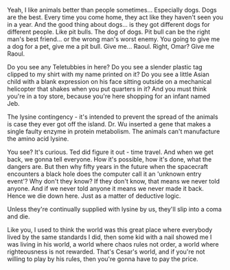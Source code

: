 <!-- start slipsum code -->

Yeah, I like animals better than people sometimes... Especially dogs. Dogs are the best. Every time you come home, they act like they haven't seen you in a year. And the good thing about dogs... is they got different dogs for different people. Like pit bulls. The dog of dogs. Pit bull can be the right man's best friend... or the wrong man's worst enemy. You going to give me a dog for a pet, give me a pit bull. Give me... Raoul. Right, Omar? Give me Raoul.

Do you see any Teletubbies in here? Do you see a slender plastic tag clipped to my shirt with my name printed on it? Do you see a little Asian child with a blank expression on his face sitting outside on a mechanical helicopter that shakes when you put quarters in it? And you must think you're in a toy store, because you're here shopping for an infant named Jeb.

The lysine contingency - it's intended to prevent the spread of the animals is case they ever got off the island. Dr. Wu inserted a gene that makes a single faulty enzyme in protein metabolism. The animals can't manufacture the amino acid lysine.

You see? It's curious. Ted did figure it out - time travel. And when we get back, we gonna tell everyone. How it's possible, how it's done, what the dangers are. But then why fifty years in the future when the spacecraft encounters a black hole does the computer call it an 'unknown entry event'? Why don't they know? If they don't know, that means we never told anyone. And if we never told anyone it means we never made it back. Hence we die down here. Just as a matter of deductive logic.

Unless they're continually supplied with lysine by us, they'll slip into a coma and die.

Like you, I used to think the world was this great place where everybody lived by the same standards I did, then some kid with a nail showed me I was living in his world, a world where chaos rules not order, a world where righteousness is not rewarded. That's Cesar's world, and if you're not willing to play by his rules, then you're gonna have to pay the price.

<!-- end slipsum code -->
